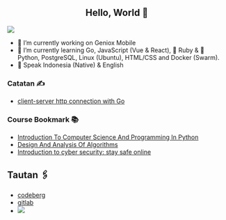 <p>
  <h2 align="center">Hello, World 👋 <br>
  
 
    
  </h2>
</p>

![](https://komarev.com/ghpvc/?username=aysf)
<br/>
- 🔭 I’m currently working on Geniox Mobile
- 🌱 I’m currently learning Go, JavaScript (Vue & React), 💎 Ruby & 🐍 Python, PostgreSQL, Linux (Ubuntu), HTML/CSS and Docker (Swarm).
- 💬 Speak Indonesia (Native) & English


### Catatan ✍️    
- [client-server http connection with Go](https://github.com/aysf/clientserver-http-go)

### Course Bookmark 📚   
- [Introduction To Computer Science And Programming In Python](https://ocw.mit.edu/courses/6-0001-introduction-to-computer-science-and-programming-in-python-fall-2016/)
- [Design And Analysis Of Algorithms](https://ocw.mit.edu/courses/6-046j-design-and-analysis-of-algorithms-spring-2015/)
- [Introduction to cyber security: stay safe online](https://www.open.edu/openlearn/science-maths-technology/introduction-cyber-security-stay-safe-online/content-section-overview?active-tab=description-tab)

## Tautan 🖇️
 - [codeberg](https://codeberg.org/ayw)
 - [gitlab](https://gitlab.com/wicak)
 - <a href="https://www.codewars.com/users/aysf"><img src="https://www.codewars.com/users/aysf/badges/small"> </a> <br>

<!--

## Exercise Time

### Fundamental
- Installation
- Math Operator
- Control flow
- Iteration
- Data Type
- OOP
- Concurency
### Algorithm
- FizzBuzz
- Palindrome
- Travelling Salesman Problem

## my favorite programming languages: 


<p align="center">
  <br>
  <a href="https://www.gnu.org/software/bash/" title="bash"><img src="https://bashlogo.com/img/symbol/svg/full_colored_dark.svg" width="65"/></a>
  <a href="https://go.dev/" title="go programming language"><img src="https://github.com/aysf/img/blob/master/favpng_go-programming-language-computer-programming-programmer.png" width="55"/></a>
  <a href="https://developer.mozilla.org/en-US/docs/Web/JavaScript" title="JavaScript"><img src="https://upload.wikimedia.org/wikipedia/commons/6/6a/JavaScript-logo.png" width="55"/></a>
  <a href="https://www.python.org/" title="python"><img src="https://upload.wikimedia.org/wikipedia/commons/c/c3/Python-logo-notext.svg" width="55"/></a>
  <a href="https://www.ruby-lang.org/en" title="ruby"><img src="https://upload.wikimedia.org/wikipedia/commons/7/73/Ruby_logo.svg" width="55"/></a>
 

**aysf/aysf** is a ✨ _special_ ✨ repository because its `README.md` (this file) appears on your GitHub profile.

Here are some ideas to get you started:

- 🔭 I’m currently working on ...
- 🌱 I’m currently learning ...
- 👯 I’m looking to collaborate on ...
- 🤔 I’m looking for help with ...
- 💬 Ask me about ...
- 😄 Pronouns: ...
- ⚡ Fun fact: ...

### Highlighted Repo ✨    
- [learning client-server app with http](https://github.com/aysf/clientserver-http-go)
- [nusa-theme](https://github.com/aysf/nusa-theme) -> web theme collection
- [belajar-koding](https://github.com/aysf/belajar-koding) -> note for learning coding


[![My github stats](https://github-readme-stats.vercel.app/api?username=aysf&show_icons=true&theme=radical)](https://github.com/aysf/github-readme-stats)  [![Top Langs](https://github-readme-stats.vercel.app/api/top-langs/?username=aysf&show_icons=true&theme=radical&layout=compact)](https://github.com/aysf/github-readme-stats)

  <a href="https://www.ruby-lang.org/" title="python"><img src="https://upload.wikimedia.org/wikipedia/commons/thumb/7/73/Ruby_logo.svg/800px-Ruby_logo.svg.png" width="55"/></a>
  <a href="https://www.rust-lang.org/" title="python"><img src="https://rustacean.net/more-crabby-things/owoferris.svg" width="55"/></a>
</p>

-->
